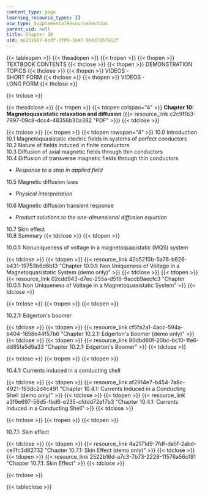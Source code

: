 ```yaml
---
content_type: page
learning_resource_types: []
ocw_type: SupplementalResourceSection
parent_uid: null
title: Chapter 10
uid: ae221967-6cdf-3f09-1e47-904371b7612f
---
```


{{< tableopen >}}
{{< theadopen >}}
{{< tropen >}}
{{< thopen >}}
TEXTBOOK CONTENTS
{{< thclose >}}
{{< thopen >}}
DEMONSTRATION TOPICS
{{< thclose >}}
{{< thopen >}}
VIDEOS -  
SHORT FORM
{{< thclose >}}
{{< thopen >}}
VIDEOS -  
LONG FORM
{{< thclose >}}

{{< trclose >}}

{{< theadclose >}}
{{< tropen >}}
{{< tdopen colspan="4" >}}
**Chapter 10: Magnetoquasistatic relaxation and diffusion** ({{< resource_link c2c9f1b3-7997-09c8-dcc4-48356b30a382 "PDF" >}})
{{< tdclose >}}

{{< trclose >}}
{{< tropen >}}
{{< tdopen rowspan="4" >}}
10.0 Introduction  
10.1 Magnetoquasistatic electric fields in systems of perfect conductors  
10.2 Nature of fields induced in finite conductors  
10.3 Diffusion of axial magnetic fields through thin conductors  
10.4 Diffusion of transverse magnetic fields through thin conductors

*   _Response to a step in applied field_

10.5 Magnetic diffusion laws

*   _Physical interpretation_

10.6 Magnetic diffusion transient response

*   _Product solutions to the one-dimensional diffusion equation_

10.7 Skin effect  
10.8 Summary
{{< tdclose >}}
{{< tdopen >}}


10.0.1: Nonuniqueness of voltage in a magnetoquasistatic (MQS) system


{{< tdclose >}}
{{< tdopen >}}
{{< resource_link 42a5210b-5a76-b626-b431-19753b6d6b13 "Chapter 10.0.1: Non Uniqueness of Voltage in a Magnetoquasistatic System (demo only)" >}}
{{< tdclose >}}
{{< tdopen >}}
{{< resource_link 02cdd943-d7ec-255a-d516-9accb9aecfc3 "Chapter 10.0.1: Non Uniqueness of Voltage in a Magnetoquasistatic System" >}}
{{< tdclose >}}

{{< trclose >}}
{{< tropen >}}
{{< tdopen >}}


10.2.1: Edgerton's boomer


{{< tdclose >}}
{{< tdopen >}}
{{< resource_link cf5fa2a1-4acc-594a-b404-1658e44f57b6 "Chapter 10.2.1: Edgerton's Boomer (demo only)" >}}
{{< tdclose >}}
{{< tdopen >}}
{{< resource_link 80dbd60f-20bc-bc10-1fe6-dd85fa5d9a33 "Chapter 10.2.1: Edgerton's Boomer" >}}
{{< tdclose >}}

{{< trclose >}}
{{< tropen >}}
{{< tdopen >}}


10.4.1: Currents induced in a conducting shell


{{< tdclose >}}
{{< tdopen >}}
{{< resource_link af2914e7-b454-7a8c-4921-193dc2d4c491 "Chapter 10.4.1: Currents Induced in a Conducting Shell (demo only)" >}}
{{< tdclose >}}
{{< tdopen >}}
{{< resource_link a3f9e697-58d5-fbd6-e235-cfddd72e17b3 "Chapter 10.4.1: Currents Induced in a Conducting Shell" >}}
{{< tdclose >}}

{{< trclose >}}
{{< tropen >}}
{{< tdopen >}}


10.7.1: Skin effect


{{< tdclose >}}
{{< tdopen >}}
{{< resource_link 4a2171d9-7fdf-da5f-2abd-ce7fc3d82732 "Chapter 10.7.1: Skin Effect (demo only)" >}}
{{< tdclose >}}
{{< tdopen >}}
{{< resource_link 2522b16d-a7c3-7b73-2228-11576a56cf81 "Chapter 10.7.1: Skin Effect" >}}
{{< tdclose >}}

{{< trclose >}}

{{< tableclose >}}